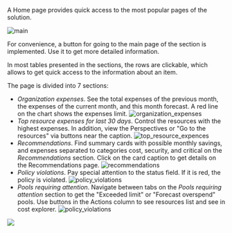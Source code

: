 
A Home page provides quick access to the most popular pages of the solution.

![main](https://hystax.com/documentation/optscale/_static/screens/home_page/main.png)

For convenience, a button for going to the main page of the section is implemented. Use it to get more detailed information.

In most tables presented in the sections, the rows are clickable, which allows to get quick access to the information about an item.

The page is divided into 7 sections:

- *Organization expenses*. See the total expenses of the previous month, the expenses of the current month, and this month forecast. A red line on the chart shows the expenses limit.
	![organization_expenses](https://hystax.com/documentation/optscale/_static/screens/home_page/organization_expenses.png)
- *Top resource expenses for last 30 days*. Control the resources with the highest expenses. In addition, view the Perspectives or "Go to the resources" via buttons near the caption.
	![top_resource_expences](https://hystax.com/documentation/optscale/_static/screens/home_page/top_resource_expences.png)
- *Recommendations*. Find summary cards with possible monthly savings, and expenses separated to categories cost, security, and critical on the *Recommendations* section. Click on the card caption to get details on the Recommendations page.
	![recommendations](https://hystax.com/documentation/optscale/_static/screens/home_page/recommendations.png)
- *Policy violations*. Pay special attention to the status field. If it is red, the policy is violated.
	![policy_violations](https://hystax.com/documentation/optscale/_static/screens/home_page/policy_violations.png)
- *Pools requiring attention*. Navigate between tabs on the *Pools requiring attention* section to get the "Exceeded limit" or "Forecast overspend" pools. Use buttons in the Actions column to see resources list and see in cost explorer.
	![policy_violations](https://hystax.com/documentation/optscale/_static/screens/home_page/pools_requiring_attention.png)

![](https://hystax.com/documentation/optscale/images/snipp4.svg)